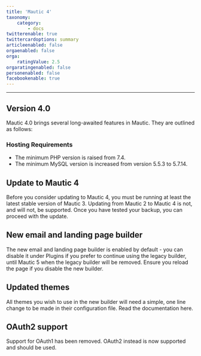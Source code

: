 ```yaml
---
title: 'Mautic 4'
taxonomy:
    category:
        - docs
twitterenable: true
twittercardoptions: summary
articleenabled: false
orgaenabled: false
orga:
    ratingValue: 2.5
orgaratingenabled: false
personenabled: false
facebookenable: true
---
```

----------------------------

## Version 4.0

Mautic 4.0 brings several long-awaited features in Mautic. They are outlined as follows:

### Hosting Requirements

- The minimum PHP version is raised from 7.4.
- The minimum MySQL version is increased from version 5.5.3 to 5.7.14.

## Update to Mautic 4

Before you consider updating to Mautic 4, you must be running at least the latest stable version of Mautic 3. Updating from Mautic 2 to Mautic 4 is not, and will not, be supported. Once you have tested your backup, you can proceed with the update.

## New email and landing page builder

The new email and landing page builder is enabled by default - you can disable it under Plugins if you prefer to continue using the legacy builder, until Mautic 5 when the legacy builder will be removed. Ensure you reload the page if you disable the new builder.

## Updated themes

All themes you wish to use in the new builder will need a simple, one line change to be made in their configuration file. Read the documentation here.

## OAuth2 support

Support for OAuth1 has been removed. OAuth2 instead is now supported and should be used.


